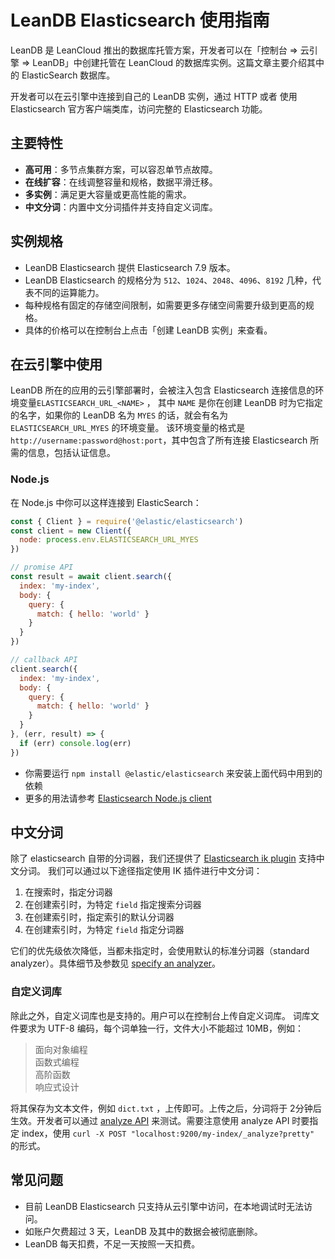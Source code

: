 # LeanDB Elasticsearch 使用指南

LeanDB 是 LeanCloud 推出的数据库托管方案，开发者可以在「控制台 => 云引擎 => LeanDB」中创建托管在 LeanCloud 的数据库实例。这篇文章主要介绍其中的 ElasticSearch 数据库。

开发者可以在云引擎中连接到自己的 LeanDB 实例，通过 HTTP 或者 使用 Elasticsearch 官方客户端类库，访问完整的 Elasticsearch 功能。

## 主要特性
* **高可用**：多节点集群方案，可以容忍单节点故障。
* **在线扩容**：在线调整容量和规格，数据平滑迁移。
* **多实例**：满足更大容量或更高性能的需求。
* **中文分词**：内置中文分词插件并支持自定义词库。

## 实例规格
* LeanDB Elasticsearch 提供 Elasticsearch 7.9 版本。
* LeanDB Elasticsearch 的规格分为  `512`、`1024`、`2048`、`4096`、`8192` 几种，代表不同的运算能力。
* 每种规格有固定的存储空间限制，如需要更多存储空间需要升级到更高的规格。
* 具体的价格可以在控制台上点击「创建 LeanDB 实例」来查看。

## 在云引擎中使用
LeanDB 所在的应用的云引擎部署时，会被注入包含 Elasticsearch 连接信息的环境变量`ELASTICSEARCH_URL_<NAME>` ，
其中 `NAME` 是你在创建 LeanDB 时为它指定的名字，如果你的 LeanDB 名为 `MYES` 的话，就会有名为 `ELASTICSEARCH_URL_MYES` 的环境变量。
该环境变量的格式是 `http://username:password@host:port`，其中包含了所有连接 Elasticsearch 所需的信息，包括认证信息。
### Node.js
在 Node.js 中你可以这样连接到 ElasticSearch：
```javascript
const { Client } = require('@elastic/elasticsearch')
const client = new Client({
  node: process.env.ELASTICSEARCH_URL_MYES
})

// promise API
const result = await client.search({
  index: 'my-index',
  body: {
    query: {
      match: { hello: 'world' }
    }
  }
})

// callback API
client.search({
  index: 'my-index',
  body: {
    query: {
      match: { hello: 'world' }
    }
  }
}, (err, result) => {
  if (err) console.log(err)
})
```

* 你需要运行 `npm install @elastic/elasticsearch` 来安装上面代码中用到的依赖
* 更多的用法请参考 [Elasticsearch Node.js client](https://www.elastic.co/guide/en/elasticsearch/client/javascript-api/current/index.html)

## 中文分词
除了 elasticsearch 自带的分词器，我们还提供了 
[Elasticsearch ik plugin](https://github.com/medcl/elasticsearch-analysis-ik) 支持中文分词。
我们可以通过以下途径指定使用 IK 插件进行中文分词：
1. 在搜索时，指定分词器
2. 在创建索引时，为特定 `field` 指定搜索分词器
3. 在创建索引时，指定索引的默认分词器
4. 在创建索引时，为特定 `field` 指定分词器

它们的优先级依次降低，当都未指定时，会使用默认的标准分词器（standard analyzer）。具体细节及参数见 [specify an analyzer](https://www.elastic.co/guide/en/elasticsearch/reference/7.x/specify-analyzer.html)。

### 自定义词库
除此之外，自定义词库也是支持的。用户可以在控制台上传自定义词库。
词库文件要求为 UTF-8 编码，每个词单独一行，文件大小不能超过 10MB，例如：
> 面向对象编程  
> 函数式编程  
> 高阶函数  
> 响应式设计  

将其保存为文本文件，例如 `dict.txt` ，上传即可。上传之后，分词将于 2分钟后生效。开发者可以通过 [analyze API](https://www.elastic.co/guide/en/elasticsearch/reference/7.x/test-analyzer.html) 来测试。需要注意使用 analyze API 时要指定 index，使用 `curl -X POST "localhost:9200/my-index/_analyze?pretty"` 的形式。

## 常见问题
* 目前 LeanDB Elasticsearch 只支持从云引擎中访问，在本地调试时无法访问。
* 如账户欠费超过 3 天，LeanDB 及其中的数据会被彻底删除。
* LeanDB 每天扣费，不足一天按照一天扣费。

